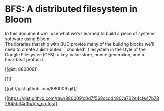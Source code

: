 # BFS: A distributed filesystem in Bloom

In this document we'll use what we've learned to build a piece of systems software using Bloom.  
The libraries that ship with BUD provide many of the building blocks we'll need to create a distributed,
``chunked'' filesystem in the style of the Google Filesystem(GFS):
a key-value store, nonce generation, and a heartbeat protocol.

[[gist: 880009]]

<script src="https://gist.github.com/880009.js"> </script>

[[<script src="https://gist.github.com/880009.js"> </script>]]

[[git://gist.github.com/880009.git]]

[[https://gist.github.com/raw/880009/c0d7f568ccdd4802a702e4cfe47b782645b34dfb/bfs_protos]]